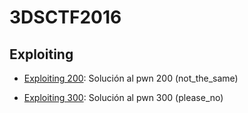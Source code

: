 # 3DSCTF2016

## Exploiting

- [Exploiting 200](https://github.com/g4ngli0s/CTF/blob/master/3DSCTF2016/solucion-not_the_same.md): Solución al pwn 200 (not_the_same)

- [Exploiting 300](https://github.com/g4ngli0s/CTF/blob/master/3DSCTF2016/solucion-please_no.md): Solución al pwn 300 (please_no)
